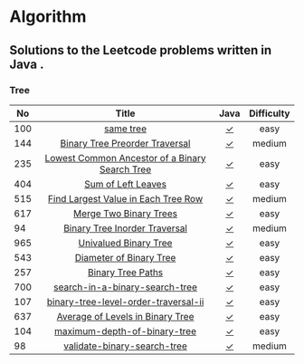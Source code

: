 # Algorithm
## Solutions to the Leetcode problems written in Java .

### Tree

| No      | Title     | Java     | Difficulty     |
| ---------- | :-----------:  | :-----------: |:-----------: |
| 100| [same tree](https://leetcode-cn.com/problems/same-tree/)| [✓](https://github.com/chen7weijie/Algorithm/blob/master/Test_100.java)|easy|
| 144| [Binary Tree Preorder Traversal](https://leetcode-cn.com/problems/binary-tree-preorder-traversal/)| [✓](https://github.com/chen7weijie/Algorithm/blob/master/Test_144.java)|medium|
| 235| [ Lowest Common Ancestor of a Binary Search Tree](https://leetcode-cn.com/problems/lowest-common-ancestor-of-a-binary-search-tree/)| [✓](https://github.com/chen7weijie/Algorithm/blob/master/Test_235.java)|easy|
| 404| [ Sum of Left Leaves](https://leetcode-cn.com/problems/sum-of-left-leaves/)| [✓](https://github.com/chen7weijie/Algorithm/blob/master/Test_404.java)|easy|
| 515| [ Find Largest Value in Each Tree Row](https://leetcode-cn.com/problems/find-largest-value-in-each-tree-row/)| [✓](https://github.com/chen7weijie/Algorithm/blob/master/Test_515.java)|medium|
| 617| [ Merge Two Binary Trees](https://leetcode-cn.com/problems/merge-two-binary-trees/)| [✓](https://github.com/chen7weijie/Algorithm/blob/master/Test_617.java)|easy|
| 94| [ Binary Tree Inorder Traversal](https://leetcode-cn.com/problems/binary-tree-inorder-traversal/)| [✓](https://github.com/chen7weijie/Algorithm/blob/master/Test_94.java)|medium|
| 965| [ Univalued Binary Tree](https://leetcode-cn.com/problems/univalued-binary-tree/)| [✓](https://github.com/chen7weijie/Algorithm/blob/master/Test_965.java)|easy|
| 543| [ Diameter of Binary Tree](https://leetcode-cn.com/problems/diameter-of-binary-tree/)| [✓](https://github.com/chen7weijie/Algorithm/blob/master/Test_543.java)|easy|
| 257| [ Binary Tree Paths](https://leetcode-cn.com/problems/binary-tree-paths/)| [✓](https://github.com/chen7weijie/Algorithm/blob/master/Test_257.java)|easy|
| 700| [ search-in-a-binary-search-tree](https://leetcode-cn.com/problems/search-in-a-binary-search-tree/)| [✓](https://github.com/chen7weijie/Algorithm/blob/master/Test_700.java)|easy|
| 107| [ binary-tree-level-order-traversal-ii](https://leetcode-cn.com/problems/binary-tree-level-order-traversal-ii/)| [✓](https://github.com/chen7weijie/Algorithm/blob/master/Test_107.java)|easy|
| 637| [ Average of Levels in Binary Tree](https://leetcode-cn.com/problems/average-of-levels-in-binary-tree/submissions/)| [✓](https://github.com/chen7weijie/Algorithm/blob/master/Test_637.java)|easy|
| 104| [ maximum-depth-of-binary-tree](https://leetcode-cn.com/problems/maximum-depth-of-binary-tree/)| [✓](https://github.com/chen7weijie/Algorithm/blob/master/Test_104.java)|easy|
| 98| [ validate-binary-search-tree](https://leetcode-cn.com/problems/validate-binary-search-tree/)| [✓](https://github.com/chen7weijie/Algorithm/blob/master/Test_98.java)|medium|
